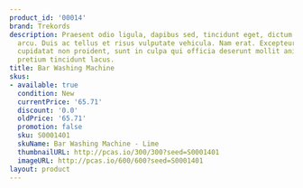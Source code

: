 ```yaml
---
product_id: '00014'
brand: Trekords
description: Praesent odio ligula, dapibus sed, tincidunt eget, dictum ac, nibh. Nullam
  arcu. Duis ac tellus et risus vulputate vehicula. Nam erat. Excepteur sint occaecat
  cupidatat non proident, sunt in culpa qui officia deserunt mollit anim id est laborum.Curabitur
  pretium tincidunt lacus.
title: Bar Washing Machine
skus:
- available: true
  condition: New
  currentPrice: '65.71'
  discount: '0.0'
  oldPrice: '65.71'
  promotion: false
  sku: S0001401
  skuName: Bar Washing Machine - Lime
  thumbnailURL: http://pcas.io/300/300?seed=S0001401
  imageURL: http://pcas.io/600/600?seed=S0001401
layout: product
---
```


